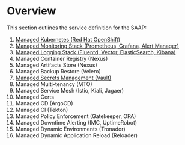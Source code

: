 # Overview

This section outlines the service definition for the SAAP:

1. [Managed Kubernetes (Red Hat OpenShift)](platform.md)
2. [Managed Monitoring Stack (Prometheus, Grafana, Alert Manager)](monitoring.md)
3. [Managed Logging Stack (Fluentd, Vector, ElasticSearch, Kibana)](logging.md)
4. Managed Container Registry (Nexus)
5. Managed Artifacts Store (Nexus)
6. Managed Backup Restore (Velero)
7. [Managed Secrets Management (Vault)](secrets-management.md)
8. Managed Multi-tenancy (MTO)
9. Managed Service Mesh (Istio, Kiali, Jagaer)
10. Managed Certs
11. Managed CD (ArgoCD)
12. Managed CI (Tekton)
13. Managed Policy Enforcement (Gatekeeper, OPA)
14. Managed Downtime Alerting (IMC, UptimeRobot)
15. Managed Dynamic Environments (Tronador)
16. Managed Dynamic Application Reload (Reloader)